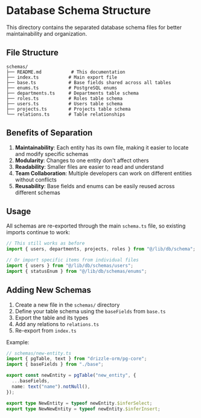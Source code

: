 # Database Schema Structure

This directory contains the separated database schema files for better maintainability and organization.

## File Structure

```
schemas/
├── README.md           # This documentation
├── index.ts           # Main export file
├── base.ts            # Base fields shared across all tables
├── enums.ts           # PostgreSQL enums
├── departments.ts     # Departments table schema
├── roles.ts           # Roles table schema
├── users.ts           # Users table schema
├── projects.ts        # Projects table schema
└── relations.ts       # Table relationships
```

## Benefits of Separation

1. **Maintainability**: Each entity has its own file, making it easier to locate and modify specific schemas
2. **Modularity**: Changes to one entity don't affect others
3. **Readability**: Smaller files are easier to read and understand
4. **Team Collaboration**: Multiple developers can work on different entities without conflicts
5. **Reusability**: Base fields and enums can be easily reused across different schemas

## Usage

All schemas are re-exported through the main `schema.ts` file, so existing imports continue to work:

```typescript
// This still works as before
import { users, departments, projects, roles } from "@/lib/db/schema";

// Or import specific items from individual files
import { users } from "@/lib/db/schemas/users";
import { statusEnum } from "@/lib/db/schemas/enums";
```

## Adding New Schemas

1. Create a new file in the `schemas/` directory
2. Define your table schema using the `baseFields` from `base.ts`
3. Export the table and its types
4. Add any relations to `relations.ts`
5. Re-export from `index.ts`

Example:

```typescript
// schemas/new-entity.ts
import { pgTable, text } from "drizzle-orm/pg-core";
import { baseFields } from "./base";

export const newEntity = pgTable("new_entity", {
  ...baseFields,
  name: text("name").notNull(),
});

export type NewEntity = typeof newEntity.$inferSelect;
export type NewNewEntity = typeof newEntity.$inferInsert;
```